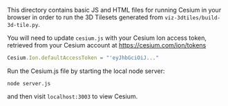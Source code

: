 This directory contains basic JS and HTML files for running Cesium in your browser in order to run the 3D Tilesets generated from `viz-3dtiles/build-3d-tile.py`.

You will need to update `cesium.js` with your Cesium Ion access token, retrieved from your Cesium account at https://cesium.com/ion/tokens

```js
Cesium.Ion.defaultAccessToken = "'eyJhbGciOiJ..."
```

Run the Cesium.js file by starting the local node server:

```shell
node server.js
```

and then visit `localhost:3003` to view Cesium.